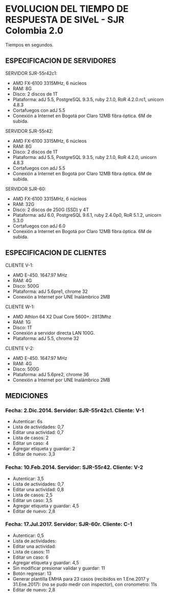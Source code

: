 
# EVOLUCION DEL TIEMPO DE RESPUESTA DE SIVeL - SJR Colombia 2.0

Tiempos en segundos.

## ESPECIFICACION DE SERVIDORES

SERVIDOR SJR-55r42c1:
* AMD FX-6100 3315MHz, 6 núcleos
* RAM: 8G
* Disco: 2 discos de 1T
* Plataforma: adJ 5.5, PostgreSQL 9.3.5, ruby 2.1.0, RoR 4.2.0.rc1, unicorn 4.8.3
* Cortafuegos con adJ 5.5 
* Conexión a Internet en Bogotá por Claro 12MB fibra óptica. 6M de subida.

SERVIDOR SJR-55r42:
* AMD FX-6100 3315MHz, 6 núcleos
* RAM: 8G
* Disco: 2 discos de 1T
* Plataforma: adJ 5.5, PostgreSQL 9.3.5, ruby 2.1.0, RoR 4.2.0, unicorn 4.8.3
* Cortafuegos con adJ 5.5 
* Conexión a Internet en Bogotá por Claro 12MB fibra óptica. 6M de subida.

SERVIDOR SJR-60:
* AMD FX-6100 3315MHz, 6 núcleos
* RAM: 32G
* Disco: 2 discos de 250G (SSD) y 4T
* Plataforma: adJ 6.0, PostgreSQL 9.6.1, ruby 2.4.0p0, RoR 5.1.2, unicorn 5.3.0
* Cortafuegos con adJ 6.0 
* Conexión a Internet en Bogotá por Claro 12MB fibra óptica. 6M de subida.


## ESPECIFICACION DE CLIENTES

CLIENTE V-1:
* AMD E-450. 1647.97 MHz
* RAM: 4G
* Disco: 500G
* Plataforma: adJ 5.6pre1, chrome 32
* Conexión a Internet por UNE Inalámbrico 2MB

CLIENTE W-1:
* AMD Athlon 64 X2 Dual Core 5600+. 2813Mhz
* RAM: 1G
* Disco: 1T
* Conexión a servidor directa LAN 100G.
* Plataforma: adJ 5.5, chrome 32

CLIENTE V-2:
* AMD E-450. 1647.97 MHz
* RAM: 4G
* Disco: 500G
* Plataforma: adJ 5.6pre2, chrome 36
* Conexión a Internet por UNE Inalámbrico 2MB


## MEDICIONES

### Fecha: 2.Dic.2014. Servidor: SJR-55r42c1. Cliente: V-1
* Autenticar: 6s
* Lista de actividades: 0,7
* Editar una actividad: 0,7
* Lista de casos: 2
* Editar un caso: 4
* Agregar etiqueta y guardar: 2
* Editar de nuevo: 3,3

### Fecha: 10.Feb.2014. Servidor: SJR-55r42. Cliente: V-2
* Autenticar: 3,5
* Lista de actividades: 0,7
* Editar una actividad: 0,8
* Lista de casos: 2,5
* Editar un caso: 3,5
* Agregar etiqueta y guardar: 4,5
* Editar de nuevo: 2,8

### Fecha: 17.Jul.2017. Servidor: SJR-60r. Cliente: C-1
* Autenticar: 0,5
* Lista de actividades: 
* Editar una actividad: 
* Lista de casos: 11
* Editar un caso: 6
* Agregar etiqueta y guardar: 4,5
* Sin modificar presionar validar y guardar: 11
* Botón regresar: 13
* Generar plantilla EMHA para 23 casos (recibidos en 1.Ene.2017 y 31.Ene.2017): (no se pudo medir con inspector), con cronometro: 11s
* Editar de nuevo: 2,8


